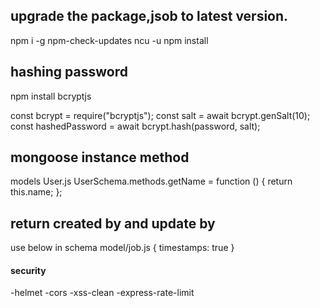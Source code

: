 ## upgrade the package,jsob to latest version.

npm i -g npm-check-updates
ncu -u
npm install

## hashing password

npm install bcryptjs

const bcrypt = require("bcryptjs");
const salt = await bcrypt.genSalt(10);
const hashedPassword = await bcrypt.hash(password, salt);

## mongoose instance method

models User.js
UserSchema.methods.getName = function () {
return this.name;
};

## return created by and update by

use below in schema
model/job.js
{ timestamps: true }

#### security

-helmet
-cors
-xss-clean
-express-rate-limit
